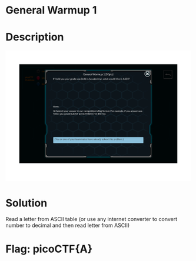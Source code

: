 General Warmup 1
=

Description
===

![alt text](https://github.com/JakubK64/CTF-writeups/blob/master/picoCTF/General_Warmup_1/Task.png)

Solution
==

Read a letter from ASCII table (or use any internet converter to convert number to decimal and then read letter from ASCII)

Flag: picoCTF{A}
=====
